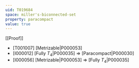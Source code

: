 ```yaml
---
uid: T019684
space: miller's-biconnected-set
property: paracompact
value: true
---
```

[[Proof]]

* [T001007] [Metrizable|P000053]
* [I000012] [Fully $T_4$|P000035] => [Paracompact|P000030]
* [I000056] [Metrizable|P000053] => [Fully $T_4$|P000035]

